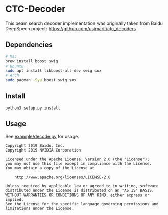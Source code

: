 # CTC-Decoder

This beam search decoder implementation was originally taken from Baidu DeepSpech project:
https://github.com/usimarit/ctc_decoders

## Dependencies

```bash
# Mac
brew install boost swig
# Ubuntu
sudo apt install libboost-all-dev swig sox
# Arch
sudo pacman -Syu boost swig sox
```

## Install

```bash
python3 setup.py install
```

## Usage

See [example/decode.py](example/decode.py) for usage.

```
Copyright 2019 Baidu, Inc.
Copyright 2019 NVIDIA Corporation

Licensed under the Apache License, Version 2.0 (the "License");
you may not use this file except in compliance with the License.
You may obtain a copy of the License at

    http://www.apache.org/licenses/LICENSE-2.0

Unless required by applicable law or agreed to in writing, software
distributed under the License is distributed on an "AS IS" BASIS,
WITHOUT WARRANTIES OR CONDITIONS OF ANY KIND, either express or implied.
See the License for the specific language governing permissions and
limitations under the License.
```